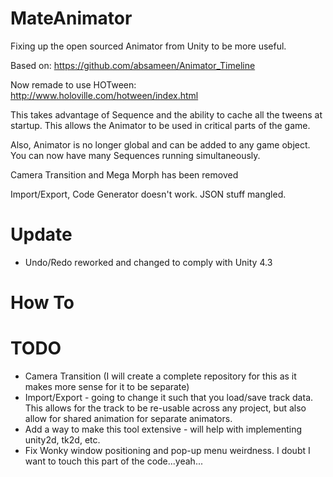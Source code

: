 MateAnimator
============

Fixing up the open sourced Animator from Unity to be more useful.

Based on: https://github.com/absameen/Animator_Timeline

Now remade to use HOTween: http://www.holoville.com/hotween/index.html

This takes advantage of Sequence and the ability to cache all the tweens at startup. This allows the Animator to be used in critical parts of the game.

Also, Animator is no longer global and can be added to any game object.  You can now have many Sequences running simultaneously.

Camera Transition and Mega Morph has been removed

Import/Export, Code Generator doesn't work. JSON stuff mangled. 

Update
======
* Undo/Redo reworked and changed to comply with Unity 4.3


How To
======

TODO
====
* Camera Transition (I will create a complete repository for this as it makes more sense for it to be separate)
* Import/Export - going to change it such that you load/save track data.  This allows for the track to be re-usable across any project, but also allow for shared animation for separate animators.
* Add a way to make this tool extensive - will help with implementing unity2d, tk2d, etc.
* Fix Wonky window positioning and pop-up menu weirdness.  I doubt I want to touch this part of the code...yeah...
